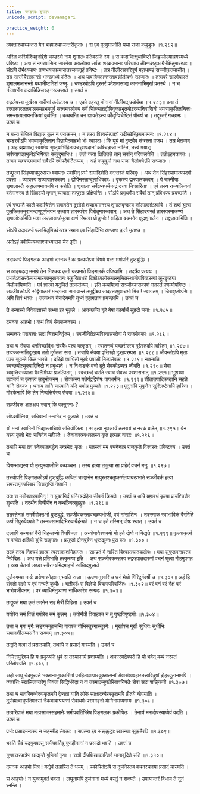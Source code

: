```yaml
---
title: चण्डरवः शृगालः
unicode_script: devanagari

practice_weight: 0
---
```

त्यक्ताश्चाभ्यन्तरा येन बाह्याश्चाभ्यन्तरीकृताः ।
स एव मृत्युमाप्नोति यथा राजा ककुद्द्रुमः ॥१.२८२॥

अस्ति कस्मिंश्चिद्वनोद्देशे चण्डरवो नाम शृगालः प्रतिवसति स्म । स कदाचित्क्षुधाविष्टो जिह्वालौल्यान्नगरमध्ये प्रविष्टः । अथ तं नगरवासिनः सारमेया अवलोक्य सर्वतः शब्दायमानाः परिधाव्य तीक्ष्णदंष्टृआग्रैर्भक्षितुमारब्धाः । सोऽपि तैर्भक्ष्यमाणः प्राणभयात्प्रत्यासन्नरजकगृहं प्रविष्टः । तत्र नीलीरसपरिपूर्णं महाभाण्डं सज्जीकृतमासीत् । तत्र सारमेयैराक्रान्तो भाण्डमध्ये पतितः । अथ यावन्निष्क्रान्तस्तावन्नीलीवर्णः सञ्जातः । तत्रापरे सारमेयास्तं शृगालमजानन्तो
यथाभीष्टदिशं जग्मुः । चण्डरवोऽपि दूरतरं प्रदेशमासाद्य काननाभिमुखं प्रतस्थे । न च नीलवर्णेन कदाचिन्निजरङ्गस्त्यज्यते । उक्तं च

वज्रलेपस्य मूर्खस्य नारीणां कर्कटस्य च । एको ग्रहस्तु मीनानां नीलीमद्यपयोर्यथा ॥१.२८३॥
अथ तं हरगलगरलतमालसमप्रभमपूर्वं सत्त्वमवलोक्य सर्वे सिंहव्याघ्रद्वीपिवृकप्रभृतयोऽरण्यनिवासिनो भयव्याकुलितचित्ताः समन्तात्पलायनक्रियां कुर्वन्ति । कथयन्ति चन ज्ञायतेऽस्य कीदृग्विचेष्टितं पौरुषं च । तद्दूरतरं गच्छामः । उक्तं च

न यस्य चेष्टितं विद्यान्न कुलं न पराक्रमम् ।
न तस्य विश्वसेत्प्राज्ञो यदीच्छेच्छ्रियमात्मनः ॥१.२८४॥
चण्डरवोऽपि भयव्याकुलितान् विज्ञायेदमाहभो भोः श्वापदाः ! किं यूयं मां दृष्ट्वैव संत्रस्ता व्रजथ । तन्न भेतव्यम् । अहं ब्रह्मणाद्य स्वयमेव सृष्ट्वाभिहितःयच्छ्वापदानां कश्चिद्राजा नास्ति, तत्त्वं मयाद्य सर्वश्वापदप्रभुत्वेऽभिषिक्तः ककुद्द्रुमाभिधः । ततो गत्वा क्षितितले तान् सर्वान् परिपालयेति । ततोऽहमत्रागतः । तन्मम च्छत्रच्छायायां सर्वैरपि श्वापदैर्वर्तितव्यम् । अहं ककुद्द्रुमो नाम राजा त्रैलोक्येऽपि सञ्जातः ।

तच्छ्रुत्वा सिंहव्याघ्रपुरःसराः श्वापदाः स्वामिन् प्रभो समादिशेति वदन्तस्तं परिवव्रुः । अथ तेन सिंहस्यामात्यपदवी प्रदत्ता । व्याघ्रस्य शय्यापालकत्वम् । द्वीपिनस्ताम्बूलाधिकारः । वृकस्य द्वारपालकत्वम् । ये चात्मीयाः शृगालास्तैः सहालापमात्रमपि न करोति । शृगालाः सर्वेऽप्यधर्मचन्द्रं दत्त्वा निःसारिताः । एवं तस्य राज्यक्रिययां वर्तमानस्य ते सिंहादयो मृगान् व्यापाद्य तत्पुरतः प्रक्षिपन्ति । सोऽपि प्रभुधर्मेण सर्वेषां तान् प्रविभज्य प्रयच्छति ।

एवं गच्छति काले कदाचित्तेन समागतेन दूरदेशे शब्दायमानस्य शृगालवृन्दस्य कोलाहलोऽश्रावि । तं शब्दं श्रुत्वा पुलकिततनुरानन्दाश्रुपूर्णनयन उत्थाय  तारस्वरेण विरोतुमारब्धवान् । अथ ते सिंहादयस्तं तारस्वरमाकर्ण्य शृगालोऽयमिति मत्वा लज्जायाधोमुखाः क्षणं स्थित्वा प्रोचुःभोः ! वाहिता वयमनेन क्षुद्रशृगालेन । तद्वध्यतामिति ।

सोऽपि तदाकर्ण्य पलायितुमिच्छंस्तत्र स्थान एव सिंहादिभिः खण्डशः कृतो मृतश्च ।

अतोऽहं ब्रवीमित्यक्ताश्चाभ्यन्तरा येन इति ।


***********************************************************************


तदाकर्ण्य पिङ्गलक आहभो दमनक ! कः प्रत्ययोऽत्र विषये यत्स ममोपरि दुष्टबुद्धिः ।

स आहयदद्य ममाग्रे तेन निश्चयः कृतो यत्प्रभाते पिङ्गलकं वधिष्यामि । तदत्रैव प्रत्ययः । प्रभातेऽवसरवेलायामारक्तमुखनयनः स्फुरिताधरो दिशोऽवलोकयन्ननुचितस्थानोपविष्टस्त्वां क्रूरदृष्ट्या विलोकयिष्यति । एवं ज्ञात्वा यदुचितं तत्कर्तव्यम् । इति कथयित्वा सञ्जीवकसकाशं गतस्तं प्रणम्योपविष्टः । सञ्जीवकोऽपि सोद्वेगाकारं मन्दगत्या समायान्तं तमुद्वीक्ष्य सादरतरमुवाचभो मित्र ! स्वागतम् । चिराद्दृष्टोऽसि । अपि शिवं भवतः । तत्कथय येनादेयमपि तुभ्यं गृहागताय प्रयच्छामि । उक्तं च

ते धन्यास्ते विवेकज्ञास्ते सभ्या इह भूतले ।
आगच्छन्ति गृहे येषां कार्यार्थं सुहृदो जनाः ॥१.२८५॥

दमनक आहभोः ! कथं शिवं सेवकजनस्य ।

सम्पत्तयः परायत्ताः सदा चित्तमनिर्वृतम् ।
स्वजीवितेऽप्यविश्वासस्तेषां ये राजसेवकाः ॥१.२८६॥

तथा च
सेवया धनमिच्छद्भिः सेवकैः पश्य यत्कृतम् ।
स्वातन्त्र्यं यच्छरीरस्य मूढैस्तदपि हारितम् ॥१.२८७॥
तावज्जन्मातिदुःखाय ततो दुर्गतता सदा ।
तत्रापि सेवया वृत्तिरहो दुःखपरम्परा ॥१.२८८॥
जीवन्तोऽपि मृताः पञ्च श्रूयन्ते किल भारते ।
दरिद्रो व्याधितो मूर्खः प्रवासी नित्यसेवकः ॥१.२८९॥
नाश्नाति स्वच्छयोत्सुक्याद्विनिद्रो न प्रबुध्यते ।
न निःशङ्कं वचो ब्रूते सेवकोऽप्यत्र जीवति ॥१.२९०॥
सेवा श्ववृत्तिराख्याता यैस्तैर्मिथ्या प्रजल्पितम् ।
स्वच्छन्दं चरति स्वात्र सेवकः परशासनात् ॥१.२९१॥
भूशय्या ब्रह्मचर्यं च कृशत्वं लघुभोजनम् ।
सेवकस्य यतेर्यद्वद्विशेषः पापधर्मजः ॥१.२९२॥
शीतातपादिकष्टानि सहते यानि सेवकः ।
धनाय तानि चाल्पानि यदि धर्मान्न मुच्यते ॥१.२९३॥
मृदुनापि सुवृत्तेन सुश्लिष्टेनापि हारिणा ।
मोदकेनापि किं तेन निष्पत्तिर्यस्य सेवया ॥१.२९४॥

सञ्जीवक आहअथ भवान् किं वक्तुमनाः ?

सोऽब्रवीत्मित्र, सचिवानां मन्त्रभेदं न युज्यते । उक्तं च

यो मन्त्रं स्वामिनो भिद्यात्साचिव्ये सन्नियोजितः ।
स हत्वा नृपकार्यं तत्स्वयं च नरकं व्रजेत् ॥१.२९५॥
येन यस्य कृतो भेदः सचिवेन महीपतेः ।
तेनाशस्त्रवधस्तस्य कृत इत्याह नारदः ॥१.२९६॥

तथापि मया तव स्नेहपाशबद्धेन मन्त्रभेदः कृतः । यतस्त्वं मम वचनेनात्र राजकुले विश्वस्तः प्रविष्टश्च । उक्तं च

विश्रम्भाद्यस्य यो मृत्युमवाप्नोति कथञ्चन ।
तस्य हत्या तदुत्था सा प्राहेदं वचनं मनुः ॥१.२९७॥

तत्तवोपरि पिङ्गलकोऽयं दुष्टबुद्धिः कथितं चाद्यानेन मत्पुरतश्चतुष्कर्णतयायत्प्रभाते सञ्जीवकं हत्वा समस्तमृगपरिवारं चिरात्तृप्तिं नेष्यामि ।

ततः स मयोक्तःस्वामिन् ! न युक्तमिदं यन्मित्रद्रोहेण जीवनं क्रियते । उक्तं च
अपि ब्रह्मवधं कृत्वा प्रायश्चित्तेन शुध्यति ।
तदर्थेन विचीर्णेन न कथञ्चित्सुहृद्द्रुहः ॥१.२९८॥

ततस्तेनाहं समर्षेणोक्तःभो दुष्टबुद्धे, सञ्जीवकस्तावच्छष्पभोजी, वयं मांसाशिनः । तदस्माकं स्वाभाविकं वैरमिति कथं रिपुरुपेक्ष्यते ? तस्मात्सामादिभिरुपायैर्हन्यते । न च हते तस्मिन् दोषः स्यात् । उक्तं च

दत्त्वापि कन्यकां वैरी निहन्तव्यो विपश्चिता ।
अन्योपायैरशक्यो यो हते दोषो न विद्यते ॥१.२९९॥
कृत्याकृत्यं न मन्येत क्षत्रियो युधि सङ्गतः ।
प्रसुप्तो द्रोणपुत्रेण धृष्टद्युम्नः पुरा हतः ॥१.३००॥

तदहं तस्य निश्चयं ज्ञात्वा त्वत्सकाशमिहागतः । साम्प्रतं मे नास्ति विश्वासघातकदोषः । मया सुगुप्तमन्त्रस्तव निवेदितः । अथ यत्ते प्रतिभाति तत्कुरुष्व इति । अथ सञ्जीवकस्तस्य तद्वज्रपातदारुणं वचनं श्रुत्वा मोहमुपगतः । अथ चेतनां लब्ध्वा सवैराग्यमिदमाहभो साध्विदमुच्यते

दुर्जनगम्या नार्यः प्रायेणास्नेहवान् भवति राजा ।
कृपणानुसारि च धनं मेघो गिरिदुर्गवर्षी च ॥१.३०१॥
अहं हि संमतो राज्ञो य एवं मन्यते कुधीः ।
बलीवर्दः स विज्ञेयो विषाणपरिवर्जितः ॥१.३०२॥
वरं वनं वरं भैक्षं वरं भारोपजीवनम् ।
वरं व्याधिर्मनुष्याणां नाधिकारेण सम्पदः ॥१.३०३॥

तद्युक्तं मया कृतं तदनेन सह मैत्री विहिता । उक्तं च

ययोरेव समं वित्तं ययोरेव समं कुलम् ।
तयोर्मैत्री विवाहश्च न तु पुष्टविपुष्टयोः ॥१.३०४॥

तथा च
मृगा मृगैः सङ्गमनुव्रजन्ति
गावश्च गोभिस्तुरगास्तुरगैः ।
मूर्खाश्च मूर्खैः सुधियः
सुधीभिः समानशीलव्यसनेन सख्यम् ॥१.३०५॥

तद्यदि गत्वा तं प्रसादयामि, तथापि न प्रसादं यास्यति । उक्तं च

निमित्तमुद्दिश्य हि यः प्रकुप्यति
ध्रुवं स तस्यापगमे प्रशाम्यति ।
अकारणद्वेषपरो हि यो भवेत्
कथं नरस्तं परितोषयति ॥१.३०६॥

अहो साधु चेदमुच्यते
भक्तानामुपकारिणां परहितव्यापारयुक्तात्मनां
सेवासंव्यवहारतत्त्वविदुषां द्रोहच्युतानामपि ।
व्यापत्तिः स्खलितान्तरेषु नियता सिद्धिर्भवेद्वा न वा
तस्मादम्बुपतेरिवावनिपतेः सेवा सदा शङ्किनी ॥१.३०७॥

तथा च
भावस्निग्धैरुपकृतमपि द्वेष्यतां याति लोके
साक्षादन्यैरपकृतमपि प्रीतये चोपयाति ।
दुर्ग्राह्यत्वान्नृपतिमनसां नैकभावाश्रयाणां
सेवाधर्मः परमगहनो योगिनामप्यगम्यः ॥१.३०८॥

तत्परिज्ञातं मया मत्प्रसादमसहमानैः समीपवर्तिभिरेष पिङ्गलकः प्रकोपितः । तेनायं ममादोषस्याप्येवं वदति । उक्तं च

प्रभोः प्रसादमन्यस्य न सहन्तीह सेवकाः ।
सपत्न्य इव सङ्क्रुद्धाः सपत्न्याः सुकृतैरपि ॥१.३०९॥

भवति चैवं यद्गुणवत्सु समीपवर्तिषु गुणहीनानां न प्रसादो भवति । उक्तं च

गुणवत्तरपात्रेण छाद्यन्ते गुणिनां गुणाः ।
रात्रौ दीपशिखाकान्तिर्न भानावुदिते सति ॥१.३१०॥

दमनक आहभो मित्र ! यद्येवं तन्नास्ति ते भयम् । प्रकोपितोऽपि स दुर्जनैस्तव वचनरचनया प्रसादं यास्यति ।

स आहभोः ! न युक्तमुक्तं भवता । लघूनामपि दुर्जनानां मध्ये वस्तुं न शक्यते । उपायान्तरं विधाय ते नूनं घ्नन्ति ।
